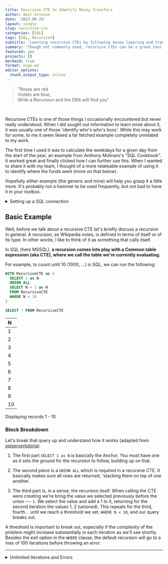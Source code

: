 ```yaml
---
title: Recursive CTE to Identify Money Transfers
author: Amit Grinson
date: '2023-08-29'
layout: single
slug: recursive-cte
categories: [SQL]
tags: [SQL, Recursion]
subtitle: 'Learning recursive CTEs by following money layering and transfers'
summary: 'Though not commonly used, recursive CTEs can be a great tool to work with hierarchal formatted data. In this post we learn to use them to identify where money was moved to by following users transfer activities'
featured: yes
projects: []
mermaid: true
format: hugo-md
editor_options: 
  chunk_output_type: inline
---
```




> "Roses are red  
> Violets are blue,  
> Write a Recursion
> and the DBA will find you"

<br>

Recursive CTEs is one of those things I occasionally encountered but never really understood. When I did sought out information to learn mroe about it, it was usually one of those 'identify who's who's boss'. While this may work for some, to me it seem likeed a far fetched example completely unrelated to my work.

The first time I used it was to calculate the weekdays for a given day from the start of the year, an example from Anthony Molinaro's "SQL Cookbook". It worked great and finally clicked how I can further use this. When I wanted to share it with my team, I thought of a more relateable example of using it to identify where the funds went (more on that below).

Hopefully either example (the generic and mine) will help you grasp it a little more. It's probably not a hammer to be used frequently, but not bad to have it in your toolbox.

<details>
<summary>
Setting up a SQL connection
</summary>

I write my blog using the [Rstudio IDE](https://posit.co/) and although this post will focus on SQL, we need to set up a local SQL connection. We're basically connecting to our local RDBMS, here MSSQL, and to a database I setup earlier.

``` r
library(odbc)
library(DBI)

sqlconn <- dbConnect(odbc(),
                      Driver = "SQL Server",
                      Server = "localhost\\SQLEXPRESS",
                      Database = "recursion")
```

We also need to load the data for this post to the database. It's only needed once and we can do it in R as follows:

``` r
dat <- read.csv('content/blog/recursive-cte/payments.csv', colClasses = c('numeric', 'character', 'character', 'numeric', 'Date'))

dbWriteTable(conn = sqlconn, 'payments', dat, field.types = c(payment_id = 'INT', payer = 'VARCHAR(10)', 
                                                  receiver = 'VARCHAR(10)', amount = 'INT',
                                                  payment_date = 'DATE'), overwrite = TRUE)
```

**Aside:** Moving forward we'll be using SQL code only. instead of having to write SQL code through some R function we can use the SQL engine directly in the code chunks. Just add the connection you created to the chunk header as such:

``` r
cat("```{sql connection='sqlconn'}", '/* SQL code goes here */', '```', sep = '\n')
```

    ```{sql connection='sqlconn'}
    /* SQL code goes here */
    ```

</details>

## Basic Example

Well, before we talk about a recursive CTE let's briefly discuss a recursion in general. A recursion, as Wikipedia notes, is defined in terms of itself or of its type. In other words, I like to think of it as something that calls itself.

In SQL (here MSSQL), **a recursion comes into play with a Common table expression (aka CTE), where we call the table we're currently evaluating.**

For example, to count until 10 (1000, ...) in SQL, we can run the following:

``` sql
WITH RecursiveCTE as (
  SELECT 1 as N
  UNION ALL
  SELECT N + 1 as N
  FROM RecursiveCTE
  WHERE N < 10
)

SELECT * FROM RecursiveCTE
```

| N   |
|:----|
| 1   |
| 2   |
| 3   |
| 4   |
| 5   |
| 6   |
| 7   |
| 8   |
| 9   |
| 10  |

Displaying records 1 - 10

### Block Breakdown

Let's break that query up and understand how it works (adapted from [sqlservertutorial](https://www.sqlservertutorial.net/sql-server-basics/sql-server-recursive-cte/):

1.  The first part `SELECT 1 as N` is basically the Anchor. You must have one as it sets the ground for the recursion to follow, building up on that.

2.  The second piece is a `UNION ALL` which is required in a recursive CTE. It basically makes sure all rows are returned, 'stacking them on top of one another.

3.  The third part is, in a sense, the recursion itself. When calling the CTE were creating we're bring the value we selected previously before the union --- `1`. We select the value and add a 1 to it, returning for the second iteration the values 1, 2 (unioned). This repeats for the third, fourth... until we reach a threshold we set, `WHERE N < 10`, and our query breaks out.

A threshold is important to break out, especially if the complexity of the problem *might* increase substantially in each iteration as we'll see shortly. Besides the exit option in the `WHERE` clause, the default recursion will go to a max of 100 iterations before throwing an error.

------------------------------------------------------------------------

<details>
<summary>
Unlimited Iterations and Errors
</summary>

Running the above query for more iterations on the default max (of 100) will throw an error:

``` sql
WITH RecursiveCTE as (
  SELECT 1 as N
  UNION ALL
  SELECT N + 1 as N
  FROM RecursiveCTE
  WHERE N < 10
)

SELECT TOP 3 FROM RecursiveCTE
OPTION(MAXRECURSION 5)
```

    Error: nanodbc/nanodbc.cpp:1655: 42000: [Microsoft][ODBC SQL Server Driver][SQL Server]Incorrect syntax near the keyword 'FROM'.  [Microsoft][ODBC SQL Server Driver][SQL Server]Statement(s) could not be prepared. 
    <SQL> 'WITH RecursiveCTE as (
      SELECT 1 as N
      UNION ALL
      SELECT N + 1 as N
      FROM RecursiveCTE
      WHERE N < 10
    )

    SELECT TOP 3 FROM RecursiveCTE
    OPTION(MAXRECURSION 5)'

XXXXXXX Error XXXXXXX

If you want your rec200rsion to go more than 100 iterations, just set the MAXRECURSION option to what you need. For an unlimited option use the value 0:

``` sql
WITH RecursiveCTE AS (
 ...
)

SELECT * FROM RecursiveCTE
OPTION(MAXRECURSION 0)
```

I'd think carefully before running an unlimited recursion. But if you domake sure to set a break-out option in the WHERE clause.

------------------------------------------------------------------------

## Following the Money

### The Network & Problem

Let's move on to a more practical example, or at least more practical for me. Payoneer is a payments platform and as a result we analyze large quantities of payments. A scenario that might occur is wanting to track the flow of money sent from one user to another, and then from that user to another and so on down the chain.

So far example, looking at the below figure, assuming Bob is the first step in the process, can we identify where the funds ended up (i.e., with Hanah)?

**Why does a recursion help here?** Well, usually actions like these - a payment of sort - are recorded in a tabular normalized way --- Each row contains the information about one payment, from one payer to one receiver. Even multiple transactions between the same two pairs of individuals will be recorded in separate rows. \*\*This makes it a little complex to track multiple 'hops' between users, making multiple joins a very problematic approach.

<div class="mermaid">

graph LR;
A(Bob)--1--\>B(Dan);
B(Dan)--2--\>C(Joe);
C(Joe)--3--\>D(Sarah);
C(Joe)--3--\>E(Sharon);
E(Sharon)--\|4\|--\>F(Fred);
D(Sarah)--4--\>G(Greg);
G(Greg)--5--\>H(Hanah);
F(Fred)--5--\>H(Hanah);

</div>

<script async src="https://unpkg.com/mermaid@8.2.3/dist/mermaid.min.js"></script>
<style type="text/css">
#mermaid-1679428403739 .edgeLabel {
  background-color: none;
  z-index: 1;
}

#mermaid-1679428403739 .node rect {
  fill: none;
  stroke: #3f51b5;
}
</style>

Identifying the chain of transactions shows us **where the funds ended up as well as other actors participating along the way, returning a network of senders (payers) and receivers**. This could be relevant to identify patterns of money layering, sending funds between users to masquerade the funds, as well as mapping out large networks and their connections.

#### The Data

Let's have a look at our data:

``` sql
SELECT TOP 10 * 
FROM Payments
```

| payment_id | payer  | receiver | amount | payment_date |
|:-----------|:-------|:---------|-------:|:-------------|
| 1          | Bob    | Dan      |    320 | 2023-01-14   |
| 2          | A      | B        |    140 | 2023-01-08   |
| 3          | Dan    | Joe      |    301 | 2023-01-15   |
| 4          | Joe    | Sarah    |    150 | 2023-01-16   |
| 5          | C      | D        |    100 | 2023-01-16   |
| 6          | Joe    | Sharon   |    142 | 2023-01-16   |
| 7          | Sharon | Fred     |    141 | 2023-01-17   |
| 8          | A      | C        |     40 | 2023-01-18   |
| 9          | Sarah  | Greg     |    148 | 2023-01-17   |
| 10         | Fred   | Hanah    |    140 | 2023-01-18   |

Displaying records 1 - 10

Our table records payments between users, with each payment recorded as a separate row. I added some 'noise' of unrelated payments between users marked as a single letter, but treat them as if they were random names.

We can reframe our requirment with the following questions, **given you identified Bob, can you follow the funds to where they ended up at?**

### Solution

Let's start by solving it and then we'll break the recursion structure as well as discuss other scenarios:

``` sql
WITH recursivePayments AS (
  SELECT 1 AS Iteration,
    Payments.* 
  FROM Payments
  WHERE Payer = 'Bob'
  UNION ALL
  SELECT Iteration + 1 AS Iteration,
    p.*
  FROM recursivePayments rp
  JOIN Payments p on rp.receiver = p.payer
    and rp.payment_date < p.payment_date
  WHERE Iteration <= 5
)

SELECT * 
FROM recursivePayments
ORDER BY Iteration
```

| Iteration | payment_id | payer  | receiver | amount | payment_date |
|----------:|-----------:|:-------|:---------|-------:|:-------------|
|         1 |          1 | Bob    | Dan      |    320 | 2023-01-14   |
|         2 |          3 | Dan    | Joe      |    301 | 2023-01-15   |
|         3 |          4 | Joe    | Sarah    |    150 | 2023-01-16   |
|         3 |          6 | Joe    | Sharon   |    142 | 2023-01-16   |
|         4 |          7 | Sharon | Fred     |    141 | 2023-01-17   |
|         4 |          9 | Sarah  | Greg     |    148 | 2023-01-17   |
|         5 |         12 | Greg   | Hanah    |    140 | 2023-01-18   |
|         5 |         10 | Fred   | Hanah    |    140 | 2023-01-18   |

8 records

Gorgeous!

Let's unpack this query, based on the three pieces comprising the recursion:

1.  We start off with the Anchor, filtering to the user we'd like to track his funds, returing one row. I also added a column 'Iteration' as (a) a way to understand how many hops we did and (b) as a component for breaking out of the recursion.

2.  Our second part is the recursive member, where we're referencing the CTE we previosuly created (with the anchor). What comes next is a `JOIN` of the recursive member on the original payments table. **The key part is joining that who was a receiver previosuly now as a payer.**

So, with regards to our example, if in our anchor section we got Bob -\> Dan, our second iteration of the recursion now takes Dan and `JOIN`s anyone he sent funds to, so Dan -\> Joe. This repeates until the recursion ends, every time UNIONing the previous rows on the next. The recrusive member here only plays a role in helping us identifying the next payer for whom we'd like to pull users he sent funds to. Notice how we only take information from the payments table in each section.

I also added a Non-Equi Join operator so that we only take payments that *occurred after* the user received his funds.

3.  Our third part, the termination condition, enables us to break out of the recursion once we reached 5 iterations. I'd start with a low number and increase if needed.

From here we have the funds pipeline for our original user, Bob, and can follow up with more questions: At whom the funds ended up? How much did each user receive? How long did it take the funds to end up with the final user? And other questions to help us understand the network and what had happened.

It's a pretty slick way to identify a network quickly, without needing to leave the SQL script you're working on. However it does have a few setbacks, specifically this example and a recursion in general, that I'll address below.

### Cons

Some of these cons relate specifically for this particular example, but you might be able to generalize them and be prepared for the recursion you'll run.

1.  Complexity problem --- Since we don't know how many receiver we'll identify in each iteration, you might find yourself with data growing exponentially. For example, assume you have one node at the start, who sends to 5 users, who each send to 5 (or even more!) users and so on. Or even having one user sending to many users at one iteration is risky and can cause setbacks.

Another problem you might face is querying the same users again and again. Even though we took new users' payments sent *after* those they received, they might be sending funds to the original sender. This then repeats and can result with querying the same observations multiple times. It could be cleared with the outer final query referencing the recursion result, but is redundant nonetheless.

#### So what can we use

As I was exploring the recursion I met with one of our DBA who suggested that if this query becomes common, one approach might be to use a scripting language instead, e.g. Python.

Instead of running a recursion we can loop through queries collecting the same flow model: The receiver now becomes the sender and we repeat the search process. This approach also makes it more controllable and robust: we can filter AHs we already queried to not repeat ourselves, break early if the next iteration exceeds a threshold, etc.

### Final words --- Recurse away

Hopefully you arrived here knowing a little more about recursive CTEs in SQL. Truthfully, it's likely you can solve the problem you're facing without a recursion. I don't use them frequently but following the several occasions I did I find them a useful tool to have in your SQL-commands toolbox.

Start with a small data, make sure to set a termination condition and be mindful of your servers.

Good luck!
